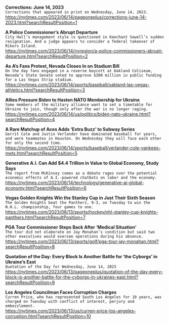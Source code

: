 **Corrections: June 14, 2023**\
`Corrections that appeared in print on Wednesday, June 14, 2023.`\
https://nytimes.com/2023/06/14/pageoneplus/corrections-june-14-2023.html?searchResultPosition=1

**A Police Commissioner’s Abrupt Departure**\
`City Hall’s management style is questioned in Keechant Sewell’s sudden resignation. And a judge appears to consider a federal takeover of Rikers Island.`\
https://nytimes.com/2023/06/14/nyregion/a-police-commissioners-abrupt-departure.html?searchResultPosition=2

**As A’s Fans Protest, Nevada Closes In on Stadium Bill**\
`On the day fans engaged in a reverse boycott at Oakland Coliseum, Nevada’s State Senate voted to approve $380 million in public funding for a Las Vegas Strip stadium.`\
https://nytimes.com/2023/06/14/sports/baseball/oakland-las-vegas-athletics.html?searchResultPosition=3

**Allies Pressure Biden to Hasten NATO Membership for Ukraine**\
`Some members of the military alliance want to set a timetable for Ukraine to join, though only after the war is no longer raging.`\
https://nytimes.com/2023/06/14/us/politics/biden-nato-ukraine.html?searchResultPosition=4

**A Rare Matchup of Aces Adds ‘Extra Buzz’ to Subway Series**\
`Gerrit Cole and Justin Verlander have dominated baseball for years, and were teammates in Houston. On Wednesday they will face each other for only the second time.`\
https://nytimes.com/2023/06/14/sports/baseball/verlander-cole-yankees-mets.html?searchResultPosition=5

**Generative A.I. Can Add $4.4 Trillion in Value to Global Economy, Study Says**\
`The report from McKinsey comes as a debate rages over the potential economic effects of A.I.-powered chatbots on labor and the economy.`\
https://nytimes.com/2023/06/14/technology/generative-ai-global-economy.html?searchResultPosition=6

**Vegas Golden Knights Win the Stanley Cup in Just Their Sixth Season**\
`The Golden Knights beat the Panthers, 9-3, on Tuesday to win the N.H.L. championship, four games to one.`\
https://nytimes.com/2023/06/13/sports/hockey/nhl-stanley-cup-knights-panthers.html?searchResultPosition=7

**PGA Tour Commissioner Steps Back After ‘Medical Situation’**\
`The tour did not elaborate on Jay Monahan’s condition but said two other executives would oversee operations during his absence.`\
https://nytimes.com/2023/06/13/sports/golf/pga-tour-jay-monahan.html?searchResultPosition=8

**Quotation of the Day: Every Block Is Another Battle for ‘the Cyborgs’ in Ukraine’s East**\
`Quotation of the Day for Wednesday, June 14, 2023`\
https://nytimes.com/2023/06/13/pageoneplus/quotation-of-the-day-every-block-is-another-battle-for-the-cyborgs-in-ukraines-east.html?searchResultPosition=9

**Los Angeles Councilman Faces Corruption Charges**\
`Curren Price, who has represented South Los Angeles for 10 years, was charged on Tuesday with conflict of interest, perjury and embezzlement.`\
https://nytimes.com/2023/06/13/us/curren-price-los-angeles-corruption.html?searchResultPosition=10

